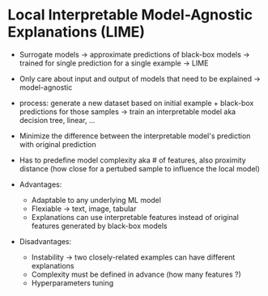 # Local Interpretable Model-Agnostic Explanations (LIME)

- Surrogate models -> approximate predictions of black-box models -> trained for single prediction for a single example -> LIME
- Only care about input and output of models that need to be explained -> model-agnostic
- process: generate a new dataset based on initial example + black-box predictions for those samples -> train an interpretable model aka decision tree, linear, ...
- Minimize the difference between the interpretable model's prediction with original prediction
- Has to predefine model complexity aka # of features, also proximity distance (how close for a pertubed sample to influence the local model)

- Advantages:

  - Adaptable to any underlying ML model
  - Flexiable -> text, image, tabular
  - Explanations can use interpretable features instead of original features generated by black-box models

- Disadvantages:
  - Instability -> two closely-related examples can have different explanations
  - Complexity must be defined in advance (how many features ?)
  - Hyperparameters tuning
